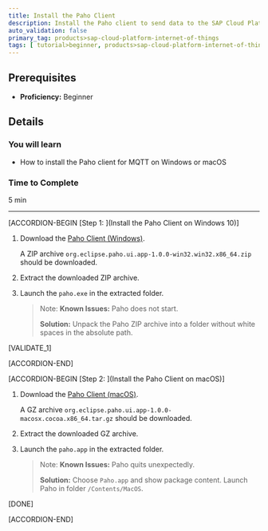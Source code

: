 ```yaml
---
title: Install the Paho Client
description: Install the Paho client to send data to the SAP Cloud Platform Internet of Things Service Cloud using MQTT and REST.
auto_validation: false
primary_tag: products>sap-cloud-platform-internet-of-things
tags: [ tutorial>beginner, products>sap-cloud-platform-internet-of-things, topic>internet-of-things, topic>cloud ]
---
```


<!-- loio13db11a65036448ea5194b2a8e922c62 -->

## Prerequisites
 - **Proficiency:** Beginner


## Details
### You will learn
- How to install the Paho client for MQTT on Windows or macOS

### Time to Complete
5 min

---

[ACCORDION-BEGIN [Step 1: ](Install the Paho Client on Windows 10)]

1.  Download the [Paho Client (Windows)](http://www.eclipse.org/paho/components/tool//).

    A ZIP archive `org.eclipse.paho.ui.app-1.0.0-win32.win32.x86_64.zip` should be downloaded.

2.  Extract the downloaded ZIP archive.

3.  Launch the `paho.exe` in the extracted folder.

    > Note:
    > **Known Issues:** Paho does not start.
    >
    > **Solution:** Unpack the Paho ZIP archive into a folder without white spaces in the absolute path.
    >
    >

[VALIDATE_1]

[ACCORDION-END]

[ACCORDION-BEGIN [Step 2: ](Install the Paho Client on macOS)]

1.  Download the [Paho Client (macOS)](http://www.eclipse.org/paho/components/tool//).

    A GZ archive `org.eclipse.paho.ui.app-1.0.0-macosx.cocoa.x86_64.tar.gz` should be downloaded.

2.  Extract the downloaded GZ archive.

3.  Launch the `paho.app` in the extracted folder.

    > Note:
    > **Known Issues:** Paho quits unexpectedly.
    >
    > **Solution:** Choose `Paho.app` and show package content. Launch Paho in folder `/Contents/MacOS`.
    >
    >

[DONE]

[ACCORDION-END]
